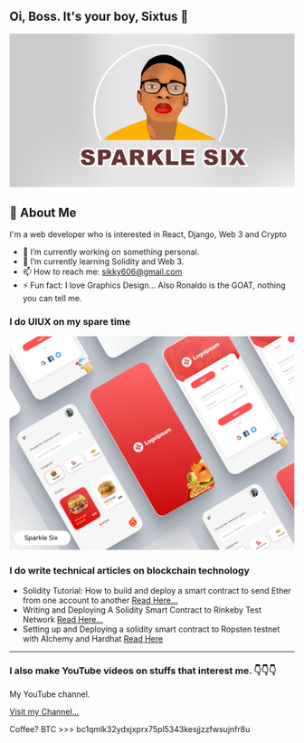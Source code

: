 ## Oi, Boss. It's your boy, Sixtus 👋
![Yours Truly](sparklehalf.PNG)


## 🚀 About Me
I'm a web developer who is interested in React, Django, Web 3 and Crypto
- 🔭 I’m currently working on something personal.
- 🌱 I’m currently learning Solidity and Web 3.
- 📫 How to reach me: sikky606@gmail.com
- ⚡ Fun fact: I love Graphics Design... Also Ronaldo is the GOAT, nothing you can tell me.

### I do UIUX on my spare time
![Yours Truly](mobile-app.png)

### I do write technical articles on blockchain technology

- Solidity Tutorial: How to build and deploy a smart contract to send Ether from one account to another [Read Here...](https://dev.to/sparklesix/solidity-tutorial-how-to-build-and-deploy-a-smart-contract-to-send-ether-from-one-account-to-another-n54)
- Writing and Deploying A Solidity Smart Contract to Rinkeby Test Network [Read Here…](https://dev.to/sparklesix/writing-and-deploying-a-solidity-smart-contract-to-rinkeby-test-network-2d0k)
- Setting up and Deploying a solidity smart contract to Ropsten testnet with Alchemy and Hardhat [Read Here](https://sixtusanyanwu.hashnode.dev/setting-up-and-deploying-a-solidity-smart-contract-to-ropsten-testnet-with-alchemy-and-hardhat)

****

### I also make YouTube videos on stuffs that interest me. 👇👇👇
My YouTube channel.

[ Visit my Channel...](https://www.youtube.com/channel/UCOEBIndIvs57G9REdqQtIwg)


Coffee? BTC >>> bc1qmlk32ydxjxprx75pl5343kesjjzzfwsujnfr8u

<!--
**sparkle666/sparkle666** is a ✨ _special_ ✨ repository because its `README.md` (this file) appears on your GitHub profile.

Here are some ideas to get you started:

- 🔭 I’m currently working on ...
- 🌱 I’m currently learning ...
- 👯 I’m looking to collaborate on ...
- 🤔 I’m looking for help with ...
- 💬 Ask me about ...
- 📫 How to reach me: ...
- 😄 Pronouns: ...
- ⚡ Fun fact: ...
-->
